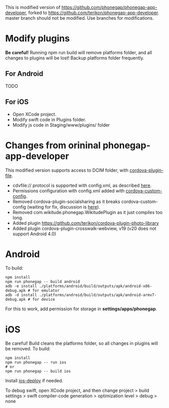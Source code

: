 This is modified version of https://github.com/phonegap/phonegap-app-developer, forked to https://github.com/terikon/phonegap-app-developer.
master branch should not be modified. Use branches for modifications.

# Modify plugins

**Be careful!** Running npm run build will remove platforms folder, and all changes to plugins will be lost! Backup platforms folder frequently.

## For Android

TODO

## For iOS

- Open XCode project.
- Modify swift code in Plugins folder.
- Modify js code in Staging/www/plugins/ folder

# Changes from orininal phonegap-app-developer

This modified version supports access to DCIM folder, with [cordova-plugin-file](https://cordova.apache.org/docs/en/latest/reference/cordova-plugin-file/).

- cdvfile:// protocol is supported with config.xml, as described [here](https://cordova.apache.org/docs/en/latest/reference/cordova-plugin-file/#cdvfile-protocol).
- Permissions configuration with config.xml added with [cordova-custom-config](https://github.com/dpa99c/cordova-custom-config).
- Removed cordova-plugin-socialsharing as it breaks cordova-custom-config (waiting for fix, discussion is [here](https://github.com/dpa99c/cordova-custom-config/issues/51)).
- Removed com.wikitude.phonegap.WikitudePlugin as it just compiles too long.
- Added plugin https://github.com/terikon/cordova-plugin-photo-library
- Added plugin cordova-plugin-crosswalk-webview, v19 (v20 does not support Android 4.0)

# Android

To build:

    npm install
    npm run phonegap -- build android
    adb -e install ./platforms/android/build/outputs/apk/android-x86-debug.apk # for emulator
    adb -d install ./platforms/android/build/outputs/apk/android-armv7-debug.apk # for device    

For this to work, add permission for storage in **settings/apps/phonegap**. 

# iOS

Be careful! Build cleans the platforms folder, so all changes in plugins will be removed.
To build:

    npm install
    npm run phonegap -- run ios
    # or
    npm run phonegap -- build ios
    
Install [ios-deploy](https://github.com/phonegap/ios-deploy) if needed.

To debug swift, open XCode project, and then change project > build settings > swift compiler-code generation > optimization level > debug > none
